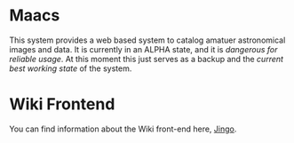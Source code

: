 Maacs
=====

This system provides a web based system to catalog amatuer astronomical images and data. It is currently
in an ALPHA state, and it is _dangerous for reliable usage_. At this moment this just serves as a backup
and the _current best working state_ of the system.

Wiki Frontend 
=====

You can find information about the Wiki front-end here, [Jingo](https://github.com/claudioc/jingo).

